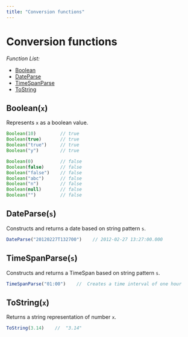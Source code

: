 ```yaml
---
title: "Conversion functions"
---
```

<!-- SUBTITLE: -->

# Conversion functions

*Function List:*

- [Boolean](#booleanx)
- [DateParse](#dateparses)
- [TimeSpanParse](#timespanparses)
- [ToString](#tostringx)

## <a name="boolean"></a>Boolean(`x`)

Represents `x` as a boolean value.

```javascript
Boolean(10)         // true
Boolean(true)       // true
Boolean("true")     // true
Boolean("y")        // true

Boolean(0)          // false
Boolean(false)      // false
Boolean("false")    // false
Boolean("abc")      // false
Boolean("n")        // false
Boolean(null)       // false
Boolean("")         // false
```

## <a name="dateparse"></a>DateParse(`s`)

Constructs and returns a date based on string pattern `s`.

```javascript
DateParse("20120227T132700")    // 2012-02-27 13:27:00.000
```

## <a name="timespanparse"></a>TimeSpanParse(`s`)

Constructs and returns a TimeSpan based on string pattern `s`.

```javascript
TimeSpanParse("01:00")    //  Creates a time interval of one hour
```

## <a name="tostring"></a>ToString(`x`)

Returns a string representation of number `x`.

```javascript
ToString(3.14)    //  "3.14"
```
